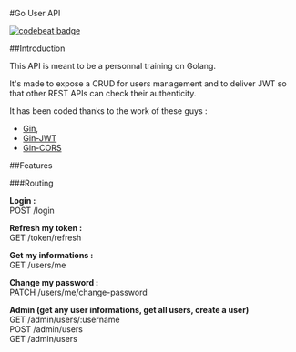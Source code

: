 #Go User API

[![codebeat badge](https://codebeat.co/badges/bfb98303-9fb5-4f15-808b-de9fd90c5641)](https://codebeat.co/projects/github-com-philippecarle-go-user-api)

##Introduction

This API is meant to be a personnal training on Golang.

It's made to expose a CRUD for users management and to deliver JWT so that other REST APIs can check their authenticity.

It has been coded thanks to the work of these guys :  
- [Gin](github.com/gin-gonic/gin),   
- [Gin-JWT](github.com/appleboy/gin-jwt)  
- [Gin-CORS](github.com/itsjamie/gin-cors)  

##Features

###Routing 

**Login :**  
POST   /login  

**Refresh my token :**  
GET    /token/refresh  

**Get my informations :**  
GET    /users/me  

**Change my password :**  
PATCH  /users/me/change-password  

**Admin (get any user informations, get all users, create a user)**  
GET    /admin/users/:username  
POST   /admin/users  
GET    /admin/users  